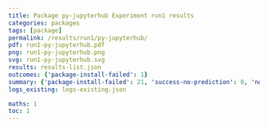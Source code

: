 ```yaml
---
title: Package py-jupyterhub Experiment run1 results
categories: packages
tags: [package]
permalink: /results/run1/py-jupyterhub/
pdf: run1-py-jupyterhub.pdf
png: run1-py-jupyterhub.png
svg: run1-py-jupyterhub.svg
results: results-list.json
outcomes: {'package-install-failed': 1}
summary: {'package-install-failed': 21, 'success-no-prediction': 0, 'no-results-generated': 0, 'results-generated': 21, 'total-runs': 21}
logs_existing: logs-existing.json

maths: 1
toc: 1
---
```

